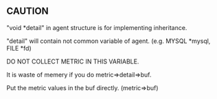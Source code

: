 ## CAUTION

"void *detail" in agent structure is for implementing inheritance.

"detail" will contain not common variable of agent.
(e.g. MYSQL *mysql, FILE *fd)

DO NOT COLLECT METRIC IN THIS VARIABLE.

It is waste of memery if you do metric=>detail=>buf.

Put the metric values in the buf directly. (metric=>buf)